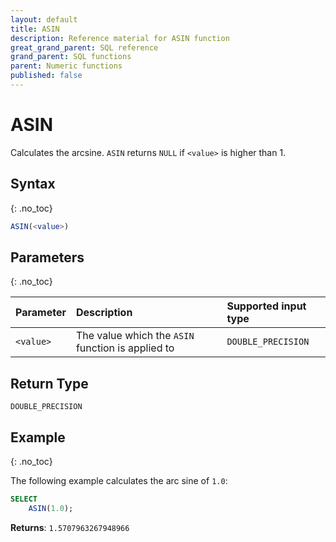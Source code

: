 ```yaml
---
layout: default
title: ASIN
description: Reference material for ASIN function
great_grand_parent: SQL reference
grand_parent: SQL functions
parent: Numeric functions
published: false
---
```


# ASIN

Calculates the arcsine. `ASIN` returns `NULL` if `<value>` is higher than 1.

## Syntax
{: .no_toc}

```sql
ASIN(<value>)
```

## Parameters
{: .no_toc}

| Parameter | Description                                                                                                         | Supported input type |
| :--------- | :------------------------------------------------------------------------------------------------------------------- | :-----------|
| `<value>`   | The value which the `ASIN` function is applied to | `DOUBLE_PRECISION` |

## Return Type
`DOUBLE_PRECISION`

## Example
{: .no_toc}

The following example calculates the arc sine of `1.0`:
```sql
SELECT
    ASIN(1.0);
```

**Returns**: `1.5707963267948966`

